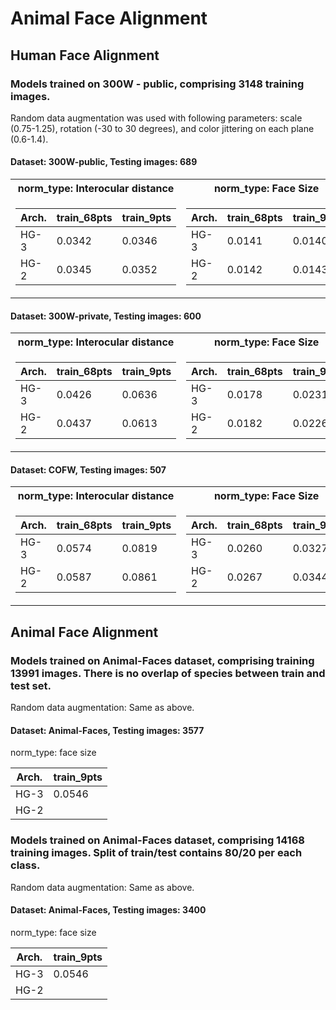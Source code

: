 # Animal Face Alignment


## Human Face Alignment
### Models trained on 300W - public, comprising 3148 training images.
Random data augmentation was used with following parameters: scale (0.75-1.25), rotation (-30 to 30 degrees), and color jittering on each plane (0.6-1.4). 

#### Dataset: 300W-public, Testing images: 689    

<table>
<tr><th>norm_type: Interocular distance </th><th>norm_type: Face Size</th></tr>
<tr><td>

| Arch.  | train_68pts | train_9pts |   
| -- | -- | -- | 
| HG-3 | 0.0342 | 0.0346 |    
| HG-2 | 0.0345 | 0.0352 |  

</td><td>
 
| Arch.  | train_68pts | train_9pts |   
| -- | -- | -- | 
| HG-3 | 0.0141 | 0.0140 |    
| HG-2 | 0.0142 | 0.0143 |

</td></tr> </table>
 
#### Dataset: 300W-private, Testing images: 600  

<table>
<tr><th>norm_type: Interocular distance </th><th>norm_type: Face Size</th></tr>
<tr><td>

| Arch.  | train_68pts | train_9pts |   
| -- | -- | -- | 
| HG-3 | 0.0426 | 0.0636 |    
| HG-2 | 0.0437 | 0.0613 |  

</td><td>
 
| Arch.  | train_68pts | train_9pts |   
| -- | -- | -- | 
| HG-3 | 0.0178 | 0.0231 |    
| HG-2 | 0.0182 | 0.0226 |

</td></tr> </table>


#### Dataset: COFW, Testing images: 507  

<table>
<tr><th>norm_type: Interocular distance </th><th>norm_type: Face Size</th></tr>
<tr><td>

| Arch.  | train_68pts | train_9pts |   
| -- | -- | -- | 
| HG-3 | 0.0574 | 0.0819 |    
| HG-2 | 0.0587 | 0.0861 |  

</td><td>
 
| Arch.  | train_68pts | train_9pts |   
| -- | -- | -- | 
| HG-3 | 0.0260 | 0.0327 |    
| HG-2 | 0.0267 | 0.0344 |

</td></tr> </table>


## Animal Face Alignment  
### Models trained on Animal-Faces dataset, comprising training 13991 images. There is no overlap of species between train and test set.  
Random data augmentation: Same as above.  
#### Dataset: Animal-Faces, Testing images: 3577  
norm_type: face size  

| Arch.  | train_9pts |
| ------------- | ------------- | 
| HG-3 | 0.0546 |    
| HG-2 |  |  | 

### Models trained on Animal-Faces dataset, comprising 14168 training images. Split of train/test contains 80/20 per each class.  
Random data augmentation: Same as above.  
#### Dataset: Animal-Faces, Testing images: 3400   
norm_type: face size  

| Arch.  | train_9pts |
| ------------- | ------------- | 
| HG-3 | 0.0546 |    
| HG-2 |  |  | 




 
